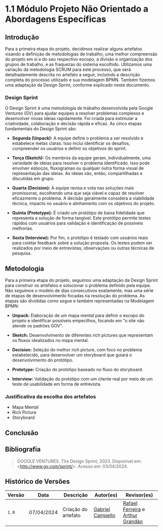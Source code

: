 # 1.1 Módulo Projeto Não Orientado a Abordagens Específicas

## Introdução

Para a primeira etapa do projeto, decidimos realizar alguns artefatos visando a definição de metodologias de trabalho, uma melhor compreensão do projeto em si e do seu respectivo escopo, a divisão e organização dos grupos de trabalho, e as fraquezas do sistema escolhido. Utilizamos uma variação da metodologia SCRUM para este processo, que será detalhadamente descrita no artefato a seguir, incluindo a descrição completa do processo utilizado e sua modelagem BPMN. Também fizemos uma adaptação da Design Sprint, conforme explicado neste documento.

### Design Sprint

O Design Sprint é uma metodologia de trabalho desenvolvida pela Google Ventures (GV) para ajudar equipes a resolver problemas complexos e desenvolver novas ideias rapidamente. Foi criada para estimular a criatividade, colaboração e decisão rápida e eficaz. As cinco etapas fundamentais do Design Sprint são:

- **Segunda (Unpack):** A equipe define o problema a ser resolvido e estabelece metas claras. Isso inclui identificar os desafios, compreender os usuários e definir os objetivos do sprint.
  
- **Terça (Sketch):** Os membros da equipe geram, individualmente, uma variedade de ideias para resolver o problema identificado. Isso pode envolver esboços, fluxogramas ou qualquer outra forma visual de representação das ideias. As ideias são, então, compartilhadas e discutidas em grupo.
  
- **Quarta (Decision):** A equipe revisa e vota nas soluções mais promissoras, escolhendo uma que seja viável e capaz de resolver eficazmente o problema. A decisão geralmente considera a viabilidade técnica, impacto no usuário e alinhamento com os objetivos do projeto.
  
- **Quinta (Prototype):** É criado um protótipo de baixa fidelidade que representa a solução de forma tangível. Este protótipo permite testes rápidos com usuários para validação e identificação de possíveis melhorias.
  
- **Sexta (Interview):** Por fim, o protótipo é testado com usuários reais para coletar feedback sobre a solução proposta. Os testes podem ser realizados por meio de entrevistas, observações ou outras técnicas de pesquisa.

## Metodologia

Para a primeira etapa do projeto, seguimos uma adaptação da Design Sprint para construir os artefatos e solucionar o problema definido pela equipe. Não seguimos o modelo de dias consecutivos exatamente, mas uma série de etapas de desenvolvimento focadas na resolução do problema. As etapas são divididas como segue e também representadas na Modelagem BPMN:

- **Unpack:** Elaboração de um mapa mental para definir o escopo do projeto e identificar possíveis empecilhos, focando em "o site não atende os padrões GOV".
  
- **Sketch:** Desenvolvimento de diferentes rich pictures que representam os fluxos idealizados no mapa mental.

- **Decision:** Seleção do melhor rich picture, com foco no problema estabelecido, para desenvolver um storyboard que guiará o desenvolvimento do protótipo.

- **Prototype:** Criação do protótipo baseado no fluxo do storyboard.

- **Interview:** Validação do protótipo com um cliente real por meio de um teste de usabilidade em forma de entrevista.

### Justificativa da escolha dos artefatos

- Mapa Mental
- Rich Picture
- Storyboard

## Conclusão

## Bibliografia

> GOOGLE VENTURES. The Design Sprint, 2023. Disponível em: <<http://www.gv.com/sprint/>>. Acesso em: 03/04/2024.

## Histórico de Versões

Versão  | Data | Descrição | Autor(es) | Revisor(es)
-------- | ------ | ------ | ---------- | ----------
`1.0` | 07/04/2024 | Criação do artefato  | [Gabriel Campello](https://github.com/g16c) | [Rafael Ferreira](https://github.com/RafaelCLG0) e [Arthur Grandão](https://github.com/arthurgrandao)